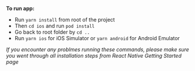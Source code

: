 
**To run app:**

 - Run `yarn install` from root of the project
 - Then `cd ios` and run `pod install`
 - Go back to root folder by `cd ..`
 - Run `yarn ios` for iOS Simulator or `yarn android` for Android Emulator

*If you encounter any problmes running these commands, please make sure you went through all installation steps from React Native Getting Started page*
